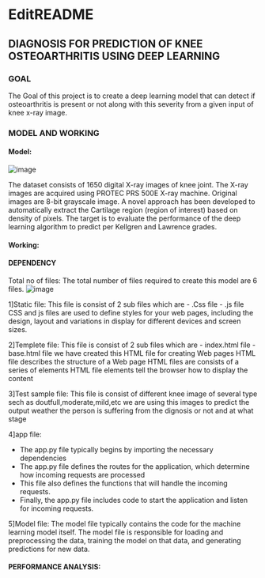 # EditREADME
## DIAGNOSIS FOR PREDICTION OF KNEE OSTEOARTHRITIS USING DEEP LEARNING

### GOAL
The Goal of this project is to create a deep learning model that can detect if osteoarthritis 
is present or not along with this severity from a given  input of knee x-ray image.

### MODEL AND WORKING

#### Model:
![image](https://github.com/autesakshi/EditREADME/assets/96119061/92faa2bc-e657-4502-8216-9e7b133d157b)

The dataset consists of 1650 digital X-ray images of knee joint. The X-ray images are acquired using PROTEC PRS 500E X-ray machine. 
Original images are 8-bit grayscale image.  A novel approach has been developed to automatically extract the Cartilage region 
(region of interest) based on density of pixels. The target is to evaluate the performance of the deep learning algorithm to predict
per Kellgren and Lawrence grades.

#### Working:



#### DEPENDENCY
Total no of files: The total number of files required to create this model are 6 files.
![image](https://github.com/autesakshi/EditREADME/assets/96119061/b7012d28-4404-4e7a-8e27-238146b8222d)

1]Static file:
This file is consist of 2 sub files which are 
          - .Css file
          - .js file
CSS and js files are used to define styles for your web pages, including the design, layout and variations 
in display for different devices and screen sizes.

2]Templete file:
This file is consist of 2 sub files which are 
          - index.html file
          - base.html file
we have created this HTML file for creating Web pages
HTML file describes the structure of a Web page
HTML files are consists of a series of elements
HTML file elements tell the browser how to display the content

3]Test sample file:
This file is consist of different knee image of several type sech as doutfull,moderate,mild,etc 
we are using this images to predict the output weather the person is suffering from the dignosis or not
and at what stage

4]app file:
* The app.py file typically begins by importing the necessary dependencies
* The app.py file defines the routes for the application, which determine how incoming requests are processed
* This file also defines the functions that will handle the incoming requests.
* Finally, the app.py file includes code to start the application and listen for incoming requests. 

5]Model file:
The model file typically contains the code for the machine learning model itself. The model file is responsible 
for loading and preprocessing the data, training the model on that data, and generating predictions for new data.


#### PERFORMANCE ANALYSIS:


